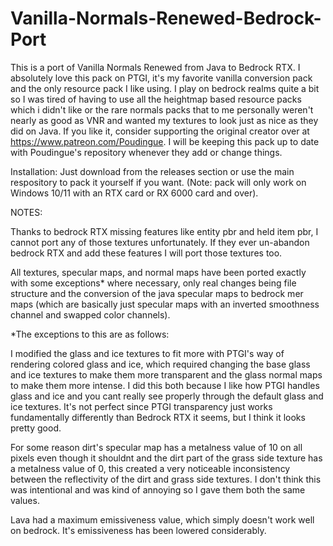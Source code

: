  # Vanilla-Normals-Renewed-Bedrock-Port
This is a port of Vanilla Normals Renewed from Java to Bedrock RTX. I absolutely love this pack on PTGI, it's my favorite vanilla conversion pack and the only resource pack I like using. I play on bedrock realms quite a bit so I was tired of having to use all the heightmap based resource packs which i didn't like or the rare normals packs that to me personally weren't nearly as good as VNR and wanted my textures to look just as nice as they did on Java. If you like it, consider supporting the original creator over at https://www.patreon.com/Poudingue. I will be keeping this pack up to date with Poudingue's repository whenever they add or change things.

Installation: Just download from the releases section or use the main respository to pack it yourself if you want. (Note: pack will only work on Windows 10/11 with an RTX card or RX 6000 card and over).

NOTES:

Thanks to bedrock RTX missing features like entity pbr and held item pbr, I cannot port any of those textures unfortunately. If they ever un-abandon bedrock RTX and add these features I will port those textures too.

All textures, specular maps, and normal maps have been ported exactly with some exceptions* where necessary, only real changes being file structure and the conversion of the java specular maps to bedrock mer maps (which are basically just specular maps with an inverted smoothness channel and swapped color channels).

*The exceptions to this are as follows: 

I modified the glass and ice textures to fit more with PTGI's way of rendering colored glass and ice, which required changing the base glass and ice textures to make them more transparent and the glass normal maps to make them more intense. I did this both because I like how PTGI handles glass and ice and you cant really see properly through the default glass and ice textures. It's not perfect since PTGI transparency just works fundamentally differently than Bedrock RTX it seems, but I think it looks pretty good. 

For some reason dirt's specular map has a metalness value of 10 on all pixels even though it shouldnt and the dirt part of the grass side texture has a metalness value of 0, this created a very noticeable inconsistency between the reflectivity of the dirt and grass side textures. I don't think this was intentional and was kind of annoying so I gave them both the same values.

Lava had a maximum emissiveness value, which simply doesn't work well on bedrock. It's emissiveness has been lowered considerably.
